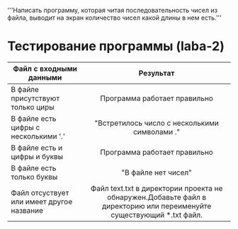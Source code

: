 '''Написать программу, которая читая последовательность чисел из файла,
выводит на экран количество чисел какой длины в нем есть.'''
# Тестирование программы (laba-2)
| Файл с входными данными| Результат | 
| ------------- |:------------------:| 
| В файле присутствуют только циры    | Программа работает правильно   | 
| В файле есть цифры с несколькими '.'| "Встретилось число с несколькими символами ." |
| В файле есть и цифры и буквы    | Программа работает правильно | 
| В файле есть только буквы | "В файле нет чисел"      | 
| Файл отсуствует или имеет другое название | Файл text.txt в директории проекта не обнаружен.Добавьте файл в директорию или переименуйте существующий *.txt файл. |
